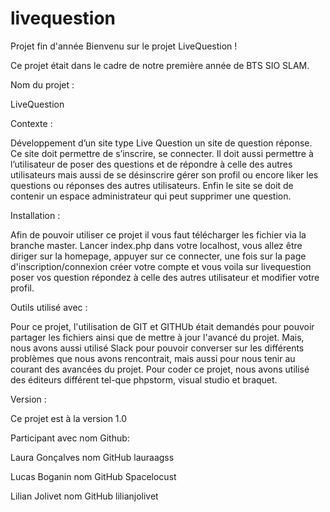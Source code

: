 # livequestion
Projet fin d'année
Bienvenu sur le projet LiveQuestion !

Ce projet était dans le cadre de notre première année de BTS SIO SLAM. 

Nom du projet : 

LiveQuestion

Contexte :

Développement d’un site type Live Question un site de question réponse. Ce site doit permettre de s’inscrire, se connecter. Il doit aussi permettre à l’utilisateur de poser des questions et de répondre à celle des autres utilisateurs mais aussi de se désinscrire gérer son profil ou encore liker les questions ou réponses des autres utilisateurs. Enfin le site se doit de contenir un espace administrateur qui peut supprimer une question. 

Installation : 

Afin de pouvoir utiliser ce projet il vous faut télécharger les fichier via la branche master. Lancer index.php dans votre localhost,
vous allez être diriger sur la homepage, appuyer sur ce connecter, une fois sur la page d'inscription/connexion créer votre compte et vous voila sur livequestion poser vos question répondez à celle des autres utilisateur et modifier votre profil.

Outils utilisé avec :

Pour ce projet, l'utilisation de GIT et GITHUb était demandés pour pouvoir partager les fichiers ainsi que de mettre à jour l'avancé du projet. Mais, nous avons aussi utilisé Slack pour pouvoir converser sur les différents problèmes que nous avons rencontrait, mais aussi pour nous tenir au courant des avancées du projet. Pour coder ce projet, nous avons utilisé des éditeurs différent tel-que phpstorm, visual studio et braquet.

Version :

Ce projet est à la version 1.0

Participant avec nom Github:

Laura Gonçalves nom GitHub lauraagss

Lucas Boganin nom GitHub Spacelocust

Lilian Jolivet nom GitHub lilianjolivet



